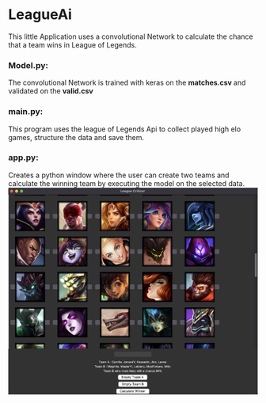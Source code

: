 # LeagueAi
This little Application uses a convolutional Network to calculate the chance that a team wins in League of Legends.

<h3>Model.py:</h3>
The convolutional Network is trained with keras on the <strong> matches.csv </strong> and validated on the <strong> valid.csv </strong>

<h3>main.py:</h3>
This program uses the league of Legends Api to collect played high elo games, structure the data and save them.

<h3>app.py:</h3>

Creates a python window where the user can create two teams and calculate the winning team by executing the model on the selected data.
![alt text](https://github.com/Bezes13/LeagueAi/blob/main/LeagueAI/application.png?raw=true)

